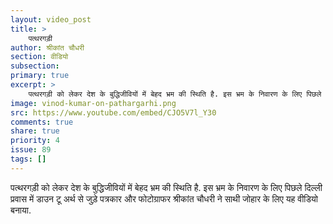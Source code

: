 ```yaml
---
layout: video_post
title: >
    पत्थरगड़ी
author: श्रीकांत चौधरी
section: वीडियो
subsection:
primary: true
excerpt: >
    पत्थरगड़ी को लेकर देश के बुद्धिजीवियों में बेहद भ्रम की स्थिति है. इस भ्रम के निवारण के लिए पिछले दिल्ली प्रवास में डाउन टू अर्थ से जुड़े पत्रकार और फोटोग्राफर श्रीकांत चौधरी ने साथी जोहार के लिए यह वीडियो बनाया.
image: vinod-kumar-on-pathargarhi.png
src: https://www.youtube.com/embed/CJO5V7l_Y30
comments: true
share: true
priority: 4
issue: 89
tags: []
---
```


पत्थरगड़ी को लेकर देश के बुद्धिजीवियों में बेहद भ्रम की स्थिति है. इस भ्रम के निवारण के लिए पिछले दिल्ली प्रवास में डाउन टू अर्थ से जुड़े पत्रकार और फोटोग्राफर श्रीकांत चौधरी ने साथी जोहार के लिए यह वीडियो बनाया.
